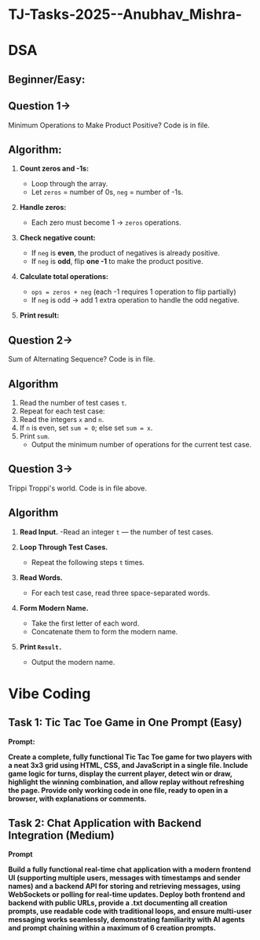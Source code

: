 # TJ-Tasks-2025--Anubhav_Mishra-
# DSA
## Beginner/Easy:
## Question 1->
Minimum Operations to Make Product Positive?
Code is in file.

## Algorithm:

1. **Count zeros and -1s:**  
   - Loop through the array.  
   - Let `zeros` = number of 0s, `neg` = number of -1s.  

2. **Handle zeros:**  
   - Each zero must become 1 → `zeros` operations.  

3. **Check negative count:**  
   - If `neg` is **even**, the product of negatives is already positive.  
   - If `neg` is **odd**, flip **one -1** to make the product positive.  

4. **Calculate total operations:**  
   - `ops = zeros + neg` (each -1 requires 1 operation to flip partially)  
   - If `neg` is odd → add 1 extra operation to handle the odd negative.  

5. **Print result:**
## Question 2->
Sum of Alternating Sequence? Code is in file.
## Algorithm

1. Read the number of test cases `t`.  
2. Repeat for each test case:  
3. Read the integers `x` and `n`.  
4. If `n` is even, set `sum = 0`; else set `sum = x`.  
5. Print `sum`. 
   - Output the minimum number of operations for the current test case.
## Question 3-> 
Trippi Troppi's world. Code is in file above.
## Algorithm
1. **Read Input.**
     -Read an integer `t` — the number of test cases.

2. **Loop Through Test Cases.**
   - Repeat the following steps `t` times.

3. **Read Words.**
   - For each test case, read three space-separated words.

4. **Form Modern Name.**
   - Take the first letter of each word.
   - Concatenate them to form the modern name.

5. **Print `Result.`**
   - Output the modern name.


# Vibe Coding
## Task 1: Tic Tac Toe Game in One Prompt (Easy)
**Prompt:**  

 **Create a complete, fully functional Tic Tac Toe game for two players with a neat 3x3 grid using HTML, CSS, and JavaScript in a single file. Include game logic for turns, display the current player, detect win or draw, highlight the winning combination, and allow replay without refreshing the page. Provide only working code in one file, ready to open in a browser, with explanations or comments.**  
## Task 2: Chat Application with Backend Integration (Medium)
**Prompt**  

**Build a fully functional real-time chat application with a modern frontend UI (supporting multiple users, messages with timestamps and sender names) and a backend API for storing and retrieving messages, using WebSockets or polling for real-time updates. Deploy both frontend and backend with public URLs, provide a .txt documenting all creation prompts, use readable code with traditional loops, and ensure multi-user messaging works seamlessly, demonstrating familiarity with AI agents and prompt chaining within a maximum of 6 creation prompts.**
 


